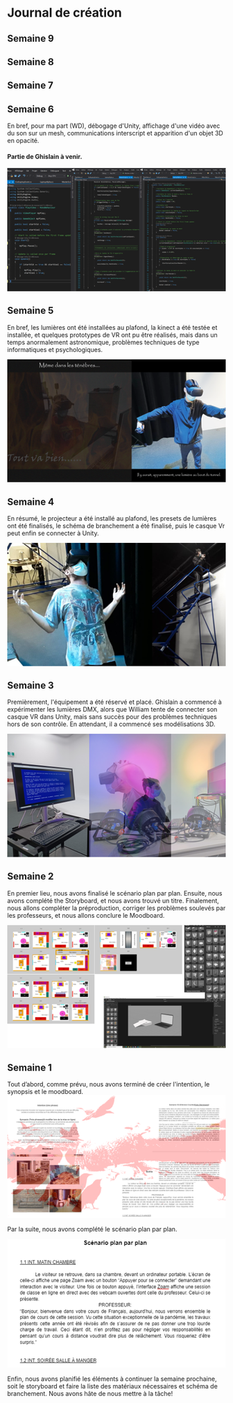 # Journal de création

## Semaine 9

## Semaine 8

## Semaine 7

## Semaine 6

En bref, pour ma part (WD), débogage d'Unity, affichage d'une vidéo avec du son sur un mesh, communications interscript et apparition d'un objet 3D en opacité.

#### Partie de Ghislain à venir.

![image résumant semaine 6](medias/semaine-6-wd.png)

## Semaine 5

En bref, les lumières ont été installées au plafond, la kinect a été testée et installée, et quelques prototypes de VR ont pu être réalisés, mais dans un temps anormalement astronomique, problèmes techniques de type informatiques et psychologiques.

![image résumant semaine 5](medias/semaine-5-collectif.png)

## Semaine 4

En résumé, le projecteur a été installé au plafond, les presets de lumières ont été finalisés, le schéma de branchement a été finalisé, puis le casque Vr peut enfin se connecter à Unity.

![image résumant semaine 4](medias/semaine-4-collectif.png)

## Semaine 3

Premièrement, l'équipement a été réservé et placé. Ghislain a commencé à expérimenter les lumières DMX, alors que William tente de connecter son casque VR dans Unity, mais sans succès pour des problèmes techniques hors de son contrôle. En attendant, il a commencé ses modélisations 3D.

![image résumant semaine 3](medias/journal-collectif-3.png)

## Semaine 2

En premier lieu, nous avons finalisé le scénario plan par plan. Ensuite, nous avons complété the Storyboard, et nous avons trouvé un titre. Finalement, nous allons compléter la préproduction, corriger les problèmes soulevés par les professeurs, et nous allons conclure le Moodboard.

![image résumant semaine 2](medias/fier-semaine-02.png)

## Semaine 1

Tout d’abord, comme prévu, nous avons terminé de créer l'intention, le synopsis et le moodboard.
![image résumant semaine 1](medias/semaine-1.png)

Par la suite, nous avons complété le scénario plan par plan. 

![image du scénario](medias/scenario.png)


Enfin, nous avons planifié les éléments à continuer la semaine prochaine, soit le storyboard et faire la liste des matériaux nécessaires et schéma de branchement. Nous avons hâte de nous mettre à la tâche!

